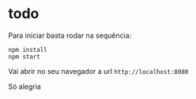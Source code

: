 # todo

Para iniciar basta rodar na sequência:

```
npm install
npm start
```

Vai abrir no seu navegador a url ``http://localhost:8080``

Só alegria